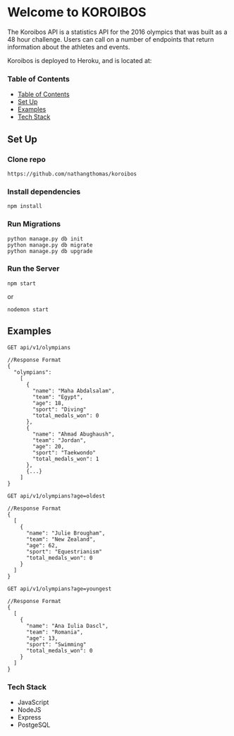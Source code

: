 # Welcome to KOROIBOS

The Koroibos API is a statistics API for the 2016 olympics that was built as a 48 hour challenge. Users can call on a number of endpoints that return information about the athletes and events.

Koroibos is deployed to Heroku, and is located at: <insert url here>


### Table of Contents

<!--ts-->
   * [Table of Contents](#table-of-contents)
   * [Set Up](#set-up)
   * [Examples](#examples)
   * [Tech Stack](#tech-stack)
<!--te-->


## **Set Up**

### Clone repo
```
https://github.com/nathangthomas/koroibos
```
### Install dependencies
```
npm install
```
### Run Migrations
```
python manage.py db init
python manage.py db migrate
python manage.py db upgrade
```

### Run the Server
```
npm start
```
or
```
nodemon start
```
## **Examples**

`GET api/v1/olympians`
```
//Response Format
{
  "olympians":
    [
      {
        "name": "Maha Abdalsalam",
        "team": "Egypt",
        "age": 18,
        "sport": "Diving"
        "total_medals_won": 0
      },
      {
        "name": "Ahmad Abughaush",
        "team": "Jordan",
        "age": 20,
        "sport": "Taekwondo"
        "total_medals_won": 1
      },
      {...}
    ]
}
```

`GET api/v1/olympians?age=oldest`
```
//Response Format
{
  [
    {
      "name": "Julie Brougham",
      "team": "New Zealand",
      "age": 62,
      "sport": "Equestrianism"
      "total_medals_won": 0
    }
  ]
}
```

`GET api/v1/olympians?age=youngest`
```
//Response Format
{
  [
    {
      "name": "Ana Iulia Dascl",
      "team": "Romania",
      "age": 13,
      "sport": "Swimming"
      "total_medals_won": 0
    }
  ]
}
```
### **Tech Stack**
- JavaScript
- NodeJS
- Express
- PostgeSQL
